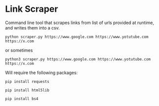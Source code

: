 # Link Scraper
Command line tool that scrapes links from list of urls provided at runtime, and writes them into a csv.


```
python scraper.py https://www.google.com https://www.yotutube.com https://x.com
```

or sometimes

```
python3 scraper.py https://www.google.com https://www.yotutube.com https://x.com
```

Will require the following packages:

```
pip install requests
```

```
pip install html5lib
```

```
pip install bs4
```